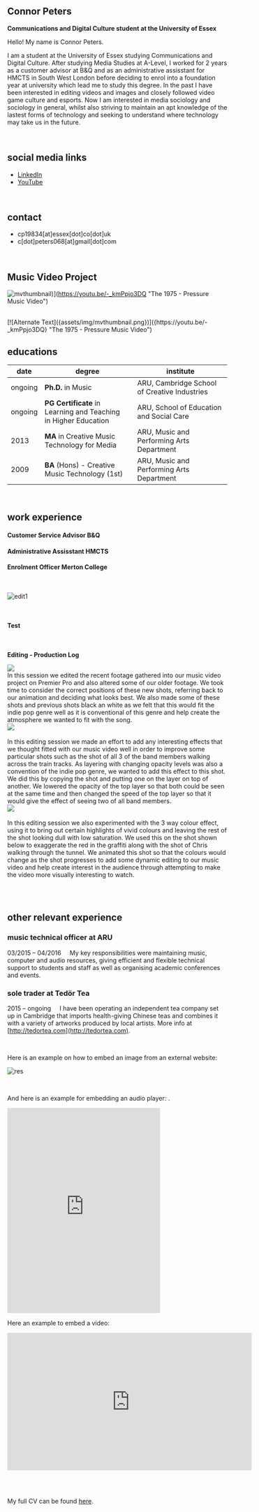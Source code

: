 

## Connor Peters
**Communications and Digital Culture student at the University of Essex**  

Hello! My name is Connor Peters. 

I am a student at the University of Essex studying Communications and Digital Culture. After studying Media Studies at A-Level, I worked for 2 years as a customer advisor at B&Q and as an administrative assisstant for HMCTS in South West London before deciding to enrol into a foundation year at university which lead me to study this degree. In the past I have been interested in editing videos and images and closely followed video game culture and esports. Now I am interested in media sociology and sociology in general, whilst also striving to maintain an apt knowledge of the lastest forms of technology and seeking to understand where technology may take us in the future.

<br>

## social media links
- [LinkedIn](https://www.linkedin.com/in/connor-p-80676b121/)
- [YouTube]()

<br>

## contact
- cp19834[at]essex[dot]co[dot]uk
- c[dot]peters068[at]gmail[dot]com

<br>

## Music Video Project
![mvthumbnail](assets/img/mvthumbnail.png))](https://youtu.be/-_kmPpjo3DQ "The 1975 - Pressure Music Video")<br>

<br>
[![Alternate Text]({assets/img/mvthumbnail.png})]({https://youtu.be/-_kmPpjo3DQ} "The 1975 - Pressure Music Video")

## educations

| date | degree | institute |
--- | --- | ---
|ongoing|**Ph.D.** in Music |ARU, Cambridge School of Creative Industries|
| ongoing | **PG Certificate** in Learning and Teaching <br> in Higher Education | ARU, School of Education and Social Care
| 2013 | **MA** in Creative Music Technology for Media | ARU, Music and Performing Arts Department
| 2009 | **BA** (Hons) - Creative Music Technology (1st) | ARU, Music and Performing Arts Department  |

<br>

## work experience
#### Customer Service Advisor B&Q
#### Administrative Assisstant HMCTS
#### Enrolment Officer Merton College
<br>


 ![edit1](assets/img/edit1.png)
 
 <br>
 
 #### Test


<br>


**Editing - Production Log**

[![](https://1.bp.blogspot.com/-hCNNFhGZvoM/WEnkC7I92iI/AAAAAAAAA9o/KZSumgLKXPctayThejTJBC9txFQlaBOvgCLcB/s400/Screen%2BShot%2B2016-11-29%2Bat%2B11.34.19.png)](https://1.bp.blogspot.com/-hCNNFhGZvoM/WEnkC7I92iI/AAAAAAAAA9o/KZSumgLKXPctayThejTJBC9txFQlaBOvgCLcB/s1600/Screen%2BShot%2B2016-11-29%2Bat%2B11.34.19.png)
<br>
In this session we edited the recent footage gathered into our music video project on Premier Pro and also altered some of our older footage. We took time to consider the correct positions of these new shots, referring back to our animation and deciding what looks best. We also made some of these shots and previous shots black an white as we felt that this would fit the indie pop genre well as it is conventional of this genre and help create the atmosphere we wanted to fit with the song. 
<br>
[![](https://4.bp.blogspot.com/-HulT7ASXIsg/WEnkCqr-orI/AAAAAAAAA9k/qwvPNzFXyyYvpb1YsZSOgXRV8OEZpGkOACLcB/s400/Screen%2BShot%2B2016-11-29%2Bat%2B11.34.44.png)](https://4.bp.blogspot.com/-HulT7ASXIsg/WEnkCqr-orI/AAAAAAAAA9k/qwvPNzFXyyYvpb1YsZSOgXRV8OEZpGkOACLcB/s1600/Screen%2BShot%2B2016-11-29%2Bat%2B11.34.44.png)  
<br>
In this editing session we made an effort to add any interesting effects that we thought fitted with our music video well in order to improve some particular shots such as the shot of all 3 of the band members walking across the train tracks. As layering with changing opacity levels was also a convention of the indie pop genre, we wanted to add this effect to this shot. We did this by copying the shot and putting one on the layer on top of another. We lowered the opacity of the top layer so that both could be seen at the same time and then changed the speed of the top layer so that it would give the effect of seeing two of all band members. 
<br>
[![](https://2.bp.blogspot.com/-8UT5VQRJ9QI/WEnkC5FiwbI/AAAAAAAAA9s/WdgoF11y_-8M0YQeSjdyKKbXY_Nt6zGigCLcB/s400/Screen%2BShot%2B2016-11-29%2Bat%2B12.14.11.png)](https://2.bp.blogspot.com/-8UT5VQRJ9QI/WEnkC5FiwbI/AAAAAAAAA9s/WdgoF11y_-8M0YQeSjdyKKbXY_Nt6zGigCLcB/s1600/Screen%2BShot%2B2016-11-29%2Bat%2B12.14.11.png)  
<br>
In this editing session we also experimented with the 3 way colour effect, using it to bring out certain highlights of vivid colours and leaving the rest of the shot looking dull with low saturation. We used this on the shot shown below to exaggerate the red in the graffiti along with the shot of Chris walking through the tunnel. We animated this shot so that the colours would change as the shot progresses to add some dynamic editing to our music video and help create interest in the audience through attempting to make the video more visually interesting to watch.

  
 

<br>

<br>

## other relevant experience
### music technical officer at ARU
03/2015 – 04/2016 &nbsp; &nbsp; My key responsibilities were maintaining music, computer and audio resources, giving efficient and flexible technical support to students and staff as well as organising academic conferences and events.

### sole trader at Tedör Tea
2015 – ongoing &nbsp; &nbsp; I have been operating an independent tea company set up in Cambridge that imports health-giving Chinese teas and combines it with a variety of artworks produced by local artists. More info at [http://tedortea.com](http://tedortea.com).

<br>

Here is an example on how to embed an image from an external website:

![res](https://khofstadter.com/assets/img/2005-04-01-khofstadter-painting-fraction.jpg)

<br>

And here is an example for embedding an audio player:
.
<br>

<iframe style="border: 0; width: 350px; height: 470px;" src="https://bandcamp.com/EmbeddedPlayer/album=3437348308/size=large/bgcol=ffffff/linkcol=0687f5/tracklist=false/transparent=true/" seamless><a href="https://tedor.bandcamp.com/album/secret-place-remixes">Secret Place + Remixes by Krisztián | tEdör | Hofstädter</a></iframe>

<br>

Here an example to embed a video:

<iframe width="560" height="315" src="https://www.youtube.com/embed/2nk_eLk1kGY" title="YouTube video player" frameborder="0" allow="accelerometer; autoplay; clipboard-write; encrypted-media; gyroscope; picture-in-picture" allowfullscreen></iframe>

<br><br> 

My full CV can be found [here](https://khofstadter.com/assets/doc/KHofstader-CV.pdf).
